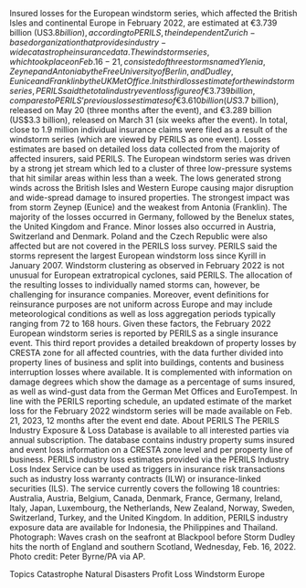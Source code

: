 Insured losses for the European windstorm series, which affected the British Isles and continental Europe in February 2022, are estimated at €3.739 billion (US$3.8 billion), according to PERILS, the independent Zurich-based organization that provides industry-wide catastrophe insurance data.
The windstorm series, which took place on Feb. 16-21, consisted of three storms named Ylenia, Zeynep and Antonia by the Free University of Berlin, and Dudley, Eunice and Franklin by the UK Met Office.
In its third loss estimate for the windstorm series, PERILS said the total industry event loss figure of €3.739 billion, compares to PERILS’ previous loss estimates of €3.610 billion (US$3.7 billion), released on May 20 (three months after the event), and €3.289 billion (US$3.3 billion), released on March 31 (six weeks after the event).
In total, close to 1.9 million individual insurance claims were filed as a result of the windstorm series (which are viewed by PERILS as one event). Losses estimates are based on detailed loss data collected from the majority of affected insurers, said PERILS.
The European windstorm series was driven by a strong jet stream which led to a cluster of three low-pressure systems that hit similar areas within less than a week. The lows generated strong winds across the British Isles and Western Europe causing major disruption and wide-spread damage to insured properties. The strongest impact was from storm Zeynep (Eunice) and the weakest from Antonia (Franklin).
The majority of the losses occurred in Germany, followed by the Benelux states, the United Kingdom and France. Minor losses also occurred in Austria, Switzerland and Denmark. Poland and the Czech Republic were also affected but are not covered in the PERILS loss survey.
PERILS said the storms represent the largest European windstorm loss since Kyrill in January 2007.
Windstorm clustering as observed in February 2022 is not unusual for European extratropical cyclones, said PERILS. The allocation of the resulting losses to individually named storms can, however, be challenging for insurance companies. Moreover, event definitions for reinsurance purposes are not uniform across Europe and may include meteorological conditions as well as loss aggregation periods typically ranging from 72 to 168 hours. Given these factors, the February 2022 European windstorm series is reported by PERILS as a single insurance event.
This third report provides a detailed breakdown of property losses by CRESTA zone for all affected countries, with the data further divided into property lines of business and split into buildings, contents and business interruption losses where available. It is complemented with information on damage degrees which show the damage as a percentage of sums insured, as well as wind-gust data from the German Met Offices and EuroTempest.
In line with the PERILS reporting schedule, an updated estimate of the market loss for the February 2022 windstorm series will be made available on Feb. 21, 2023, 12 months after the event end date.
About PERILS
The PERILS Industry Exposure & Loss Database is available to all interested parties via annual subscription. The database contains industry property sums insured and event loss information on a CRESTA zone level and per property line of business. PERILS industry loss estimates provided via the PERILS Industry Loss Index Service can be used as triggers in insurance risk transactions such as industry loss warranty contracts (ILW) or insurance-linked securities (ILS). The service currently covers the following 18 countries: Australia, Austria, Belgium, Canada, Denmark, France, Germany, Ireland, Italy, Japan, Luxembourg, the Netherlands, New Zealand, Norway, Sweden, Switzerland, Turkey, and the United Kingdom. In addition, PERILS industry exposure data are available for Indonesia, the Philippines and Thailand.
Photograph: Waves crash on the seafront at Blackpool before Storm Dudley hits the north of England and southern Scotland, Wednesday, Feb. 16, 2022. Photo credit: Peter Byrne/PA via AP.

Topics
Catastrophe
Natural Disasters
Profit Loss
Windstorm
Europe
